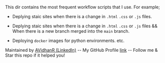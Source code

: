 This dir contains the most frequent workflow scripts that I use. For example;

* Deplying staic sites when there is a change in `.html` `.css` or `.js` files.  

* Deplying staic sites when there is a change in `.html` `.css` or `.js` files && When there is a new branch merged into the `main` branch. 

* Deploying `docker` images for python environments. etc.

Maintained by [AVidhanR (LinkedIn)](https://linkedin.com/in/AVidhanR) -- My GitHub Profile [link](https://github.com/AVidhanR) -- Follow me & Star this repo if it helped you!
